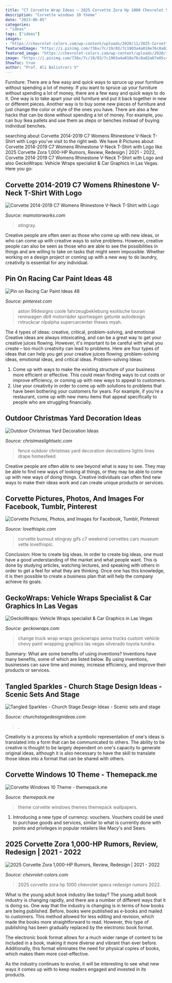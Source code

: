 ```yaml
---
title: "C7 Corvette Wrap Ideas ~ 2025 Corvette Zora Hp 1000 Chevrolet Specs Redesign Rumors 2022"
description: "Corvette windows 10 theme"
date: "2023-06-05"
categories:
- "ideas"
tags: ["ideas"]
images:
- "https://chevrolet-colors.com/wp-content/uploads/2020/11/2025-Corvette-Zora-1000-HP-Specs.png"
featuredImage: "https://i.pinimg.com/736x/7c/19/03/7c1903a4a018e76c8a02a87e05c4f479.jpg"
featured_image: "https://chevrolet-colors.com/wp-content/uploads/2020/11/2025-Corvette-Zora-1000-HP-Specs.png"
image: "https://i.pinimg.com/736x/7c/19/03/7c1903a4a018e76c8a02a87e05c4f479.jpg"
ShowToc: true
author: "Prof. Ali Balistreri V"
---
```



Furniture: There are a few easy and quick ways to spruce up your furniture without spending a lot of money.
If you want to spruce up your furniture without spending a lot of money, there are a few easy and quick ways to do it. One way is to take apart your old furniture and put it back together in new or different pieces. Another way is to buy some new pieces of furniture and just change the color or style of the ones you have. There are also a few hacks that can be done without spending a lot of money. For example, you can buy Ikea pallets and use them as steps or benches instead of buying individual benches.

	

		
searching about Corvette 2014-2019 C7 Womens Rhinestone V-Neck T-Shirt with Logo you've visit to the right web. We have 8 Pictures about Corvette 2014-2019 C7 Womens Rhinestone V-Neck T-Shirt with Logo like 2025 Corvette Zora 1,000-HP Rumors, Review, Redesign | 2021 - 2022, Corvette 2014-2019 C7 Womens Rhinestone V-Neck T-Shirt with Logo and also GeckoWraps: Vehicle Wraps specialist &amp; Car Graphics in Las Vegas. Here you go:
		
    
## Corvette 2014-2019 C7 Womens Rhinestone V-Neck T-Shirt With Logo

<img loading=lazy src="https://image.mamotorworksmedia.com/imageproc.aspx?img=~/production/website/sku/676/676903/676903_glam.jpg&amp;h=1000&amp;w=1000" onerror="this.onerror=null;this.src='https://tse1.mm.bing.net/th?id=OIP.R6k035UentZCS9e1PhWQcgHaHK&amp;pid=15.1';" alt="Corvette 2014-2019 C7 Womens Rhinestone V-Neck T-Shirt with Logo">

_Source: mamotorworks.com_

>stingray. 

	

Creative people are often seen as those who come up with new ideas, or who can come up with creative ways to solve problems. However, creative people can also be seen as those who are able to see the possibilities in things and are willing to take on tasks that might seem impossible. Whether working on a design project or coming up with a new way to do laundry, creativity is essential for any individual.

    
## Pin On Racing Car Paint Ideas 48

<img loading=lazy src="https://i.pinimg.com/736x/7c/19/03/7c1903a4a018e76c8a02a87e05c4f479.jpg" onerror="this.onerror=null;this.src='https://tse1.mm.bing.net/th?id=OIP.F6I0zqTDPyBBqQSMQ_vMoAHaL1&amp;pid=15.1';" alt="Pin on Racing Car Paint Ideas 48">

_Source: pinterest.com_

>aston 99designs coole fahrzeugbeklebung exotische touran rennwagen db9 motorräder sportwagen getunte autodesign rvtruckcar nlpalpha supercarcenter thexes myah. 

	

The 4 types of ideas: creative, critical, problem-solving, and emotional
Creative ideas are always intoxicating, and can be a great way to get your creative juices flowing. However, it's important to be careful with what you create – too much creativity can lead to problems. Here are four types of ideas that can help you get your creative juices flowing: problem-solving ideas, emotional ideas, and critical ideas.
Problem-solving Ideas: 
1) Come up with ways to make the existing structure of your business more efficient or effective. This could mean finding ways to cut costs or improve efficiency, or coming up with new ways to appeal to customers. 
2) Use your creativity in order to come up with solutions to problems that have been bothering your customers for years. For example, if you're a restaurant, come up with new menu items that appeal specifically to people who are struggling financially.

    
## Outdoor Christmas Yard Decoration Ideas

<img loading=lazy src="http://www.christmaslightsetc.com/Assets/img/resource-outdoor-yard-ideas-01.jpg" onerror="this.onerror=null;this.src='https://tse2.mm.bing.net/th?id=OIP.XvSjHnf2aRijUEvES2e0sgHaDP&amp;pid=15.1';" alt="Outdoor Christmas Yard Decoration Ideas">

_Source: christmaslightsetc.com_

>fence outdoor christmas yard decoration decorations lights lines drape homesfeed. 

	

Creative people are often able to see beyond what is easy to see. They may be able to find new ways of looking at things, or they may be able to come up with new ways of doing things. Creative individuals can often find new ways to make their ideas work and can create unique products or services.

    
## Corvette Pictures, Photos, And Images For Facebook, Tumblr, Pinterest

<img loading=lazy src="http://www.lovethispic.com/uploaded_images/162120-Corvette.gif" onerror="this.onerror=null;this.src='https://tse2.mm.bing.net/th?id=OIP.tJdNfpuPp_3k2zTZwc_yjwHaDO&amp;pid=15.1';" alt="Corvette Pictures, Photos, and Images for Facebook, Tumblr, Pinterest">

_Source: lovethispic.com_

>corvette burnout stingray gifs c7 weekend corvettes cars museum vette lovethispic. 

	

Conclusion: How to create big ideas.
In order to create big ideas, one must have a good understanding of the market and what people want. This is done by studying articles, watching lectures, and speaking with others in order to get a feel for what they are thinking. Once one has this knowledge, it is then possible to create a business plan that will help the company achieve its goals.

    
## GeckoWraps: Vehicle Wraps Specialist &amp; Car Graphics In Las Vegas

<img loading=lazy src="https://geckowraps.com/wp-content/uploads/2014/11/image11-1024x768.jpg" onerror="this.onerror=null;this.src='https://tse1.mm.bing.net/th?id=OIP.h1zJ3zSGGwZ5fI3V0MXiOAHaFj&amp;pid=15.1';" alt="GeckoWraps: Vehicle Wraps specialist &amp; Car Graphics in Las Vegas">

_Source: geckowraps.com_

>change truck wrap wraps geckowraps sema trucks custom vehicle chevy paint wrapping graphics las vegas silverado toyota tundra. 

	

Summary: What are some benefits of using inventions?
Inventions have many benefits, some of which are listed below. By using inventions, businesses can save time and money, increase efficiency, and improve their products or services.

    
## Tangled Sparkles - Church Stage Design Ideas - Scenic Sets And Stage

<img loading=lazy src="https://churchstagedesignideas.com/wp-content/uploads/2015/01/Tangled-Sparkles-Stage-Design.jpg" onerror="this.onerror=null;this.src='https://tse4.mm.bing.net/th?id=OIP.sg7snJNnVaBMAV7E1taYfQHaDt&amp;pid=15.1';" alt="Tangled Sparkles - Church Stage Design Ideas - Scenic sets and stage">

_Source: churchstagedesignideas.com_

>. 

	

Creativity is a process by which a symbolic representation of one's ideas is translated into a form that can be communicated to others. The ability to be creative is thought to be largely dependent on one's capacity to generate original ideas, although it is also necessary to have the skill to translate those ideas into a format that can be shared with others.

    
## Corvette Windows 10 Theme - Themepack.me

<img loading=lazy src="http://themepack.me/i/c/749x468/media/g/987/corvette-theme-by12.jpg" onerror="this.onerror=null;this.src='https://tse3.mm.bing.net/th?id=OIP.TGnOeXQy4f6Fhn6e1Z8NGAHaEo&amp;pid=15.1';" alt="Corvette Windows 10 Theme - themepack.me">

_Source: themepack.me_

>theme corvette windows themes themepack wallpapers. 

	

1. Introducing a new type of currency: vouchers. Vouchers could be used to purchase goods and services, similar to what is currently done with points and privileges in popular retailers like Macy's and Sears. 

    
## 2025 Corvette Zora 1,000-HP Rumors, Review, Redesign | 2021 - 2022

<img loading=lazy src="https://chevrolet-colors.com/wp-content/uploads/2020/11/2025-Corvette-Zora-1000-HP-Specs.png" onerror="this.onerror=null;this.src='https://tse4.mm.bing.net/th?id=OIP.uXjMlpctyaZ2RanibSccsAHaEq&amp;pid=15.1';" alt="2025 Corvette Zora 1,000-HP Rumors, Review, Redesign | 2021 - 2022">

_Source: chevrolet-colors.com_

>2025 corvette zora hp 1000 chevrolet specs redesign rumors 2022. 

	

What is the young adult book industry like today?
The young adult book industry is changing rapidly, and there are a number of different ways that it is doing so. One way that the industry is changing is in terms of how books are being published. 
Before, books were published as e-books and mailed to customers. This method allowed for less editing and revision, which made the books more straightforward to read. However, this type of publishing has been gradually replaced by the electronic book format. 

The electronic book format allows for a much wider range of content to be included in a book, making it more diverse and vibrant than ever before. Additionally, this format eliminates the need for physical copies of books, which makes them more cost-effective. 

As the industry continues to evolve, it will be interesting to see what new ways it comes up with to keep readers engaged and invested in its products.

